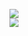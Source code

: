 [![](https://img.shields.io/badge/Made%20With-Github%20Spray-lightgrey.svg?style=for-the-badge&logo=github)](https://github.com/Annihil/github-spray#21893)  
[![](https://i.imgur.com/2DrTn0Z.gif)](https://github.com/Annihil/github-spray)